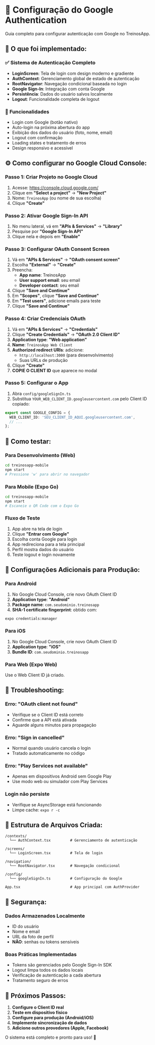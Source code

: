 # 🔐 Configuração do Google Authentication

Guia completo para configurar autenticação com Google no TreinosApp.

## 🚀 O que foi implementado:

### ✅ **Sistema de Autenticação Completo**
- **LoginScreen**: Tela de login com design moderno e gradiente
- **AuthContext**: Gerenciamento global de estado de autenticação
- **RootNavigator**: Navegação condicional baseada no login
- **Google Sign-In**: Integração com conta Google
- **Persistência**: Dados do usuário salvos localmente
- **Logout**: Funcionalidade completa de logout

### 📱 **Funcionalidades**
- Login com Google (botão nativo)
- Auto-login na próxima abertura do app
- Exibição dos dados do usuário (foto, nome, email)
- Logout com confirmação
- Loading states e tratamento de erros
- Design responsivo e acessível

## ⚙️ Como configurar no Google Cloud Console:

### **Passo 1: Criar Projeto no Google Cloud**
1. Acesse: https://console.cloud.google.com/
2. Clique em **"Select a project"** → **"New Project"**
3. Nome: `TreinosApp` (ou nome de sua escolha)
4. Clique **"Create"**

### **Passo 2: Ativar Google Sign-In API**
1. No menu lateral, vá em **"APIs & Services"** → **"Library"**
2. Pesquise por **"Google Sign-In API"**
3. Clique nela e depois em **"Enable"**

### **Passo 3: Configurar OAuth Consent Screen**
1. Vá em **"APIs & Services"** → **"OAuth consent screen"**
2. Escolha **"External"** → **"Create"**
3. Preencha:
   - **App name**: TreinosApp
   - **User support email**: seu email
   - **Developer contact**: seu email
4. Clique **"Save and Continue"**
5. Em **"Scopes"**, clique **"Save and Continue"**
6. Em **"Test users"**, adicione emails para teste
7. Clique **"Save and Continue"**

### **Passo 4: Criar Credenciais OAuth**
1. Vá em **"APIs & Services"** → **"Credentials"**
2. Clique **"Create Credentials"** → **"OAuth 2.0 Client ID"**
3. **Application type**: **"Web application"**
4. **Name**: `TreinosApp Web Client`
5. **Authorized redirect URIs**: adicione:
   - `http://localhost:3000` (para desenvolvimento)
   - Suas URLs de produção
6. Clique **"Create"**
7. **COPIE O CLIENT ID** que aparece no modal

### **Passo 5: Configurar o App**
1. Abra `config/googleSignIn.ts`
2. Substitua `YOUR_WEB_CLIENT_ID.googleusercontent.com` pelo Client ID copiado:

```typescript
export const GOOGLE_CONFIG = {
  WEB_CLIENT_ID: 'SEU_CLIENT_ID_AQUI.googleusercontent.com',
  // ...
};
```

## 📱 Como testar:

### **Para Desenvolvimento (Web)**
```bash
cd treinosapp-mobile
npm start
# Pressione 'w' para abrir no navegador
```

### **Para Mobile (Expo Go)**
```bash
cd treinosapp-mobile
npm start
# Escaneie o QR Code com o Expo Go
```

### **Fluxo de Teste**
1. App abre na tela de login
2. Clique **"Entrar com Google"**
3. Escolha conta Google para login
4. App redireciona para a tela principal
5. Perfil mostra dados do usuário
6. Teste logout e login novamente

## 🔧 Configurações Adicionais para Produção:

### **Para Android**
1. No Google Cloud Console, crie novo OAuth Client ID
2. **Application type**: **"Android"**
3. **Package name**: `com.seudominio.treinosapp`
4. **SHA-1 certificate fingerprint**: obtido com:
```bash
expo credentials:manager
```

### **Para iOS**
1. No Google Cloud Console, crie novo OAuth Client ID
2. **Application type**: **"iOS"**
3. **Bundle ID**: `com.seudominio.treinosapp`

### **Para Web (Expo Web)**
Use o Web Client ID já criado.

## 🐛 Troubleshooting:

### **Erro: "OAuth client not found"**
- Verifique se o Client ID está correto
- Confirme que a API está ativada
- Aguarde alguns minutos para propagação

### **Erro: "Sign in cancelled"**
- Normal quando usuário cancela o login
- Tratado automaticamente no código

### **Erro: "Play Services not available"**
- Apenas em dispositivos Android sem Google Play
- Use modo web ou simulador com Play Services

### **Login não persiste**
- Verifique se AsyncStorage está funcionando
- Limpe cache: `expo r -c`

## 📁 Estrutura de Arquivos Criada:

```
/contexts/
  └── AuthContext.tsx         # Gerenciamento de autenticação

/screens/
  └── LoginScreen.tsx         # Tela de login

/navigation/
  └── RootNavigator.tsx       # Navegação condicional

/config/
  └── googleSignIn.ts         # Configuração do Google

App.tsx                       # App principal com AuthProvider
```

## 🔐 Segurança:

### **Dados Armazenados Localmente**
- ID do usuário
- Nome e email
- URL da foto de perfil
- **NÃO**: senhas ou tokens sensíveis

### **Boas Práticas Implementadas**
- Tokens são gerenciados pelo Google Sign-In SDK
- Logout limpa todos os dados locais
- Verificação de autenticação a cada abertura
- Tratamento seguro de erros

## 🚀 Próximos Passos:

1. **Configure o Client ID real**
2. **Teste em dispositivo físico**
3. **Configure para produção (Android/iOS)**
4. **Implemente sincronização de dados**
5. **Adicione outros provedores (Apple, Facebook)**

O sistema está completo e pronto para uso! 🎉